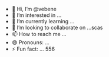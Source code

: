 - 👋 Hi, I’m @vebene
- 👀 I’m interested in ...
- 🌱 I’m currently learning ...
- 💞️ I’m looking to collaborate on ...scas
- 📫 How to reach me ...
- 😄 Pronouns: ...
- ⚡ Fun fact: ...
556
<!---453
vebene/vebene is a ✨ special ✨ repository because its `README.md` (this file) appears on your GitHub profile.
You can click the Preview link to take a look at your changes.
--->
